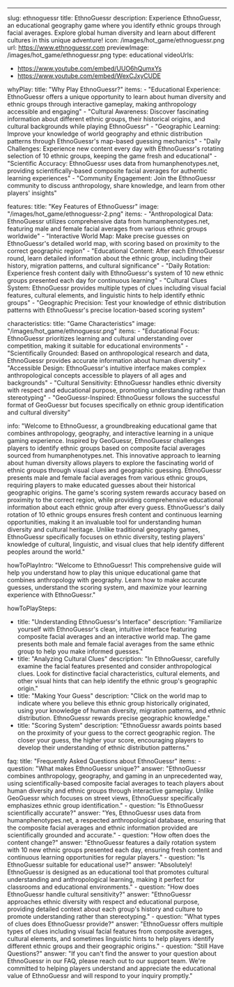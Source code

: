 ---
slug: ethnoguessr
title: EthnoGuessr
description: Experience EthnoGuessr, an educational geography game where you identify ethnic groups through facial averages. Explore global human diversity and learn about different cultures in this unique adventure!
icon: /images/hot_game/ethnoguessr.png
url: https://www.ethnoguessr.com
previewImage: /images/hot_game/ethnoguessr.png
type: educational
videoUrls:
  - https://www.youtube.com/embed/UUO6hQumxYs
  - https://www.youtube.com/embed/WexCJxyCUDE

whyPlay:
  title: "Why Play EthnoGuessr?"
  items:
    - "Educational Experience: EthnoGuessr offers a unique opportunity to learn about human diversity and ethnic groups through interactive gameplay, making anthropology accessible and engaging"
    - "Cultural Awareness: Discover fascinating information about different ethnic groups, their historical origins, and cultural backgrounds while playing EthnoGuessr"
    - "Geographic Learning: Improve your knowledge of world geography and ethnic distribution patterns through EthnoGuessr's map-based guessing mechanics"
    - "Daily Challenges: Experience new content every day with EthnoGuessr's rotating selection of 10 ethnic groups, keeping the game fresh and educational"
    - "Scientific Accuracy: EthnoGuessr uses data from humanphenotypes.net, providing scientifically-based composite facial averages for authentic learning experiences"
    - "Community Engagement: Join the EthnoGuessr community to discuss anthropology, share knowledge, and learn from other players' insights"

features:
  title: "Key Features of EthnoGuessr"
  image: "/images/hot_game/ethnoguessr-2.png"
  items:
    - "Anthropological Data: EthnoGuessr utilizes comprehensive data from humanphenotypes.net, featuring male and female facial averages from various ethnic groups worldwide"
    - "Interactive World Map: Make precise guesses on EthnoGuessr's detailed world map, with scoring based on proximity to the correct geographic region"
    - "Educational Content: After each EthnoGuessr round, learn detailed information about the ethnic group, including their history, migration patterns, and cultural significance"
    - "Daily Rotation: Experience fresh content daily with EthnoGuessr's system of 10 new ethnic groups presented each day for continuous learning"
    - "Cultural Clues System: EthnoGuessr provides multiple types of clues including visual facial features, cultural elements, and linguistic hints to help identify ethnic groups"
    - "Geographic Precision: Test your knowledge of ethnic distribution patterns with EthnoGuessr's precise location-based scoring system"

characteristics:
  title: "Game Characteristics"
  image: "/images/hot_game/ethnoguessr.png"
  items:
    - "Educational Focus: EthnoGuessr prioritizes learning and cultural understanding over competition, making it suitable for educational environments"
    - "Scientifically Grounded: Based on anthropological research and data, EthnoGuessr provides accurate information about human diversity"
    - "Accessible Design: EthnoGuessr's intuitive interface makes complex anthropological concepts accessible to players of all ages and backgrounds"
    - "Cultural Sensitivity: EthnoGuessr handles ethnic diversity with respect and educational purpose, promoting understanding rather than stereotyping"
    - "GeoGuessr-Inspired: EthnoGuessr follows the successful format of GeoGuessr but focuses specifically on ethnic group identification and cultural diversity"

info: "Welcome to EthnoGuessr, a groundbreaking educational game that combines anthropology, geography, and interactive learning in a unique gaming experience. Inspired by GeoGuessr, EthnoGuessr challenges players to identify ethnic groups based on composite facial averages sourced from humanphenotypes.net. This innovative approach to learning about human diversity allows players to explore the fascinating world of ethnic groups through visual clues and geographic guessing. EthnoGuessr presents male and female facial averages from various ethnic groups, requiring players to make educated guesses about their historical geographic origins. The game's scoring system rewards accuracy based on proximity to the correct region, while providing comprehensive educational information about each ethnic group after every guess. EthnoGuessr's daily rotation of 10 ethnic groups ensures fresh content and continuous learning opportunities, making it an invaluable tool for understanding human diversity and cultural heritage. Unlike traditional geography games, EthnoGuessr specifically focuses on ethnic diversity, testing players' knowledge of cultural, linguistic, and visual clues that help identify different peoples around the world."

howToPlayIntro: "Welcome to EthnoGuessr! This comprehensive guide will help you understand how to play this unique educational game that combines anthropology with geography. Learn how to make accurate guesses, understand the scoring system, and maximize your learning experience with EthnoGuessr."

howToPlaySteps:
  - title: "Understanding EthnoGuessr's Interface"
    description: "Familiarize yourself with EthnoGuessr's clean, intuitive interface featuring composite facial averages and an interactive world map. The game presents both male and female facial averages from the same ethnic group to help you make informed guesses."
  - title: "Analyzing Cultural Clues"
    description: "In EthnoGuessr, carefully examine the facial features presented and consider anthropological clues. Look for distinctive facial characteristics, cultural elements, and other visual hints that can help identify the ethnic group's geographic origin."
  - title: "Making Your Guess"
    description: "Click on the world map to indicate where you believe this ethnic group historically originated, using your knowledge of human diversity, migration patterns, and ethnic distribution. EthnoGuessr rewards precise geographic knowledge."
  - title: "Scoring System"
    description: "EthnoGuessr awards points based on the proximity of your guess to the correct geographic region. The closer your guess, the higher your score, encouraging players to develop their understanding of ethnic distribution patterns."

faq:
  title: "Frequently Asked Questions about EthnoGuessr"
  items:
    - question: "What makes EthnoGuessr unique?"
      answer: "EthnoGuessr combines anthropology, geography, and gaming in an unprecedented way, using scientifically-based composite facial averages to teach players about human diversity and ethnic groups through interactive gameplay. Unlike GeoGuessr which focuses on street views, EthnoGuessr specifically emphasizes ethnic group identification."
    - question: "Is EthnoGuessr scientifically accurate?"
      answer: "Yes, EthnoGuessr uses data from humanphenotypes.net, a respected anthropological database, ensuring that the composite facial averages and ethnic information provided are scientifically grounded and accurate."
    - question: "How often does the content change?"
      answer: "EthnoGuessr features a daily rotation system with 10 new ethnic groups presented each day, ensuring fresh content and continuous learning opportunities for regular players."
    - question: "Is EthnoGuessr suitable for educational use?"
      answer: "Absolutely! EthnoGuessr is designed as an educational tool that promotes cultural understanding and anthropological learning, making it perfect for classrooms and educational environments."
    - question: "How does EthnoGuessr handle cultural sensitivity?"
      answer: "EthnoGuessr approaches ethnic diversity with respect and educational purpose, providing detailed context about each group's history and culture to promote understanding rather than stereotyping."
    - question: "What types of clues does EthnoGuessr provide?"
      answer: "EthnoGuessr offers multiple types of clues including visual facial features from composite averages, cultural elements, and sometimes linguistic hints to help players identify different ethnic groups and their geographic origins."
    - question: "Still Have Questions?"
      answer: "If you can't find the answer to your question about EthnoGuessr in our FAQ, please reach out to our support team. We're committed to helping players understand and appreciate the educational value of EthnoGuessr and will respond to your inquiry promptly." 